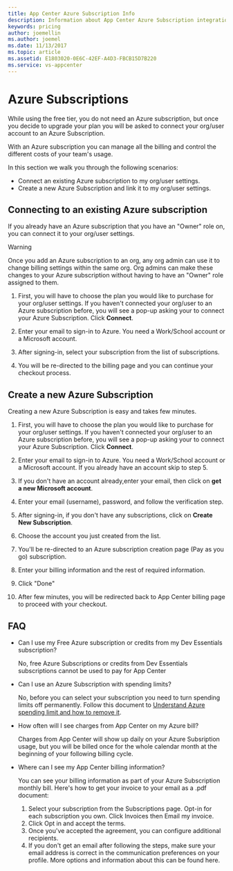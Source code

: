 ```yaml
---
title: App Center Azure Subscription Info
description: Information about App Center Azure Subscription integration.
keywords: pricing
author: joemellin
ms.author: joemel
ms.date: 11/13/2017
ms.topic: article
ms.assetid: E1803020-0E6C-42EF-A4D3-FBCB15D7B220
ms.service: vs-appcenter
---
```


# Azure Subscriptions

While using the free tier, you do not need an Azure subscription, but once you decide to upgrade your plan you will be asked to connect your org/user account to an Azure Subscription.

With an Azure subscription you can manage all the billing and control the different costs of your team's usage.

 In this section we walk you through the following scenarios: 

- Connect an existing Azure subscription to my org/user settings.
- Create a new Azure Subscription and link it to my org/user settings.  


## Connecting to an existing Azure subscription


If you already have an Azure subscription that you have an "Owner" role on, you can connect it to your org/user settings. 

> [!WARNING]
> 
> Once you add an Azure subscription to an org, any org admin can use it to change billing settings within the same org. Org admins can make these changes to your Azure subscription without having to have an "Owner" role assigned to them.


1. First, you will have to choose the plan you would like to purchase for your org/user settings. If you haven't connected your org/user to an Azure subscription before, you will see a pop-up asking your to connect your Azure Subscription. Click **Connect**.

2. Enter your email to sign-in to Azure. You need a Work/School account or a Microsoft account. 

3. After signing-in, select your subscription from the list of subscriptions.

4. You will be re-directed to the billing page and you can continue your checkout process. 

## Create a new Azure Subscription

Creating a new Azure Subscription is easy and takes few minutes. 
 
1. First, you will have to choose the plan you would like to purchase for your org/user settings. If you haven't connected your org/user to an Azure subscription before, you will see a pop-up asking your to connect your Azure Subscription. Click **Connect**.


2. Enter your email to sign-in to Azure. You need a Work/School account or a Microsoft account. If you already have an account skip to step 5.

3. If you don't have an account already,enter your email, then click on **get a new Microsoft account**.

4. Enter your email (username), password, and follow the verification step.

5. After signing-in, if you don't have any subscriptions, click on **Create New Subscription**.

6. Choose the account you just created from the list.

7. You'll be re-directed to an Azure subscription creation page (Pay as you go) subscription.

8. Enter your billing information and the rest of required information.

9. Click "Done"

10. After few minutes, you will be redirected back to App Center billing page to proceed with your checkout.

## FAQ

- Can I use my Free Azure subscription or credits from my Dev Essentials subscription?

    No, free Azure Subscriptions or credits from Dev Essentials subscriptions cannot be used to pay for App Center

- Can I use an Azure Subscription with spending limits?

    No, before you can select your subscription you need to turn spending limits off permanently. Follow this document to [Understand Azure spending limit and how to remove it](https://docs.microsoft.com/azure/billing/billing-spending-limit).

- How often will I see charges from App Center on my Azure bill?

    Charges from App Center will show up daily on your Azure Subsription usage, but you will be billed once for the whole calendar month at the beginning of your following billing cycle. 


- Where can I see my App Center billing information?

    You can see your billing information as part of your Azure Subscription monthly bill. Here's how to get your invoice to your email as a .pdf document:
 
  1. Select your subscription from the Subscriptions page. Opt-in for each subscription you own. Click Invoices then Email my invoice.
  2. Click Opt in and accept the terms.
  3. Once you've accepted the agreement, you can configure additional recipients.
  4. If you don't get an email after following the steps, make sure your email address is correct in the communication preferences on your profile.
     More options and information about this can be found here.

